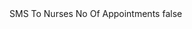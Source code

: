 <?xml version="1.0" encoding="UTF-8"?>
<CustomMetadata xmlns="http://soap.sforce.com/2006/04/metadata">
    <label>SMS To Nurses No Of Appointments</label>
    <protected>false</protected>
</CustomMetadata>
